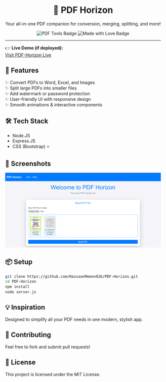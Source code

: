 
<h1 align="center">📄 PDF Horizon</h1>
<p align="center">Your all-in-one PDF companion for conversion, merging, splitting, and more!</p>

<div align="center">
  <img src="https://img.shields.io/badge/PDF%20Tools-Available-blue" alt="PDF Tools Badge" />
  <img src="https://img.shields.io/badge/Made%20with-❤️-red" alt="Made with Love Badge" />
</div>

---
👉 **Live Demo (if deployed):**  
[Visit PDF-Horizon Live](https://pdf-horizon-production.up.railway.app/)  


## 🚀 Features
✨ Convert PDFs to Word, Excel, and Images  
✨ Split large PDFs into smaller files  
✨ Add watermark or password protection  
✨ User-friendly UI with responsive design  
✨ Smooth animations & interactive components

## 🛠️ Tech Stack
- Node.JS
- Express.JS
- CSS (Bootstrap) ⭐

## 📸 Screenshots
![Demo](public/ss.png)

## 📦 Setup
```bash
git clone https://github.com/HassaanMemon026/PDF-Horizon.git
cd PDF-Horizon
npm install
node server.js
```

## 💡 Inspiration
Designed to simplify all your PDF needs in one modern, stylish app.

## 🤝 Contributing
Feel free to fork and submit pull requests!

## 📄 License
This project is licensed under the MIT License.
